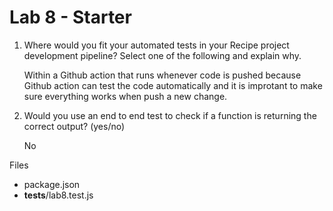 # Lab 8 - Starter

1) Where would you fit your automated tests in your Recipe project development pipeline? Select one of the following and explain why.

    Within a Github action that runs whenever code is pushed because Github action can test the code automatically and it is improtant to make sure everything works when push a new change.

2) Would you use an end to end test to check if a function is returning the correct output? (yes/no)

    No

Files

- package.json
- __tests__/lab8.test.js

